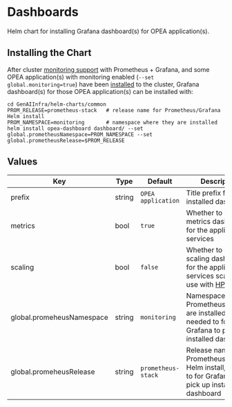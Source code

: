 # Dashboards

Helm chart for installing Grafana dashboard(s) for OPEA application(s).

## Installing the Chart

After cluster [monitoring support](../../monitoring.md) with Prometheus + Grafana,
and some OPEA application(s) with monitoring enabled (`--set global.monitoring=true`)
have been [installed](../../README.md) to the cluster, Grafana dashboard(s) for
those OPEA application(s) can be installed with:

```console
cd GenAIInfra/helm-charts/common
PROM_RELEASE=prometheus-stack   # release name for Prometheus/Grafana Helm install
PROM_NAMESPACE=monitoring       # namespace where they are installed
helm install opea-dashboard dashboard/ --set global.prometheusNamespace=PROM_NAMESPACE --set global.prometheusRelease=$PROM_RELEASE
```

## Values

| Key                       | Type   | Default            | Description                                                                                             |
| ------------------------- | ------ | ------------------ | ------------------------------------------------------------------------------------------------------- |
| prefix                    | string | `OPEA application` | Title prefix for the installed dashboards                                                               |
| metrics                   | bool   | `true`             | Whether to install metrics dashboard for the application services                                       |
| scaling                   | bool   | `false`            | Whether to install scaling dashboard for the application services scaling, use with [HPA](../../HPA.md) |
| global.promeheusNamespace | string | `monitoring`       | Namespace where Prometheus/Grafana are installed, needed to for Grafana to pick up installed dashboard  |
| global.promeheusRelease   | string | `prometheus-stack` | Release name for Prometheus/Grafana Helm install, needed to for Grafana to pick up installed dashboard  |
